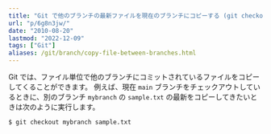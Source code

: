 ```yaml
---
title: "Git で他のブランチの最新ファイルを現在のブランチにコピーする (git checkout)"
url: "p/6g8n3jw/"
date: "2010-08-20"
lastmod: "2022-12-09"
tags: ["Git"]
aliases: /git/branch/copy-file-between-branches.html
---
```


Git では、ファイル単位で他のブランチにコミットされているファイルをコピーしてくることができます。
例えば、現在 `main` ブランチをチェックアウトしているときに、別のブランチ `mybranch` の `sample.txt` の最新をコピーしてきたいときは次のように実行します。

```console
$ git checkout mybranch sample.txt
```

